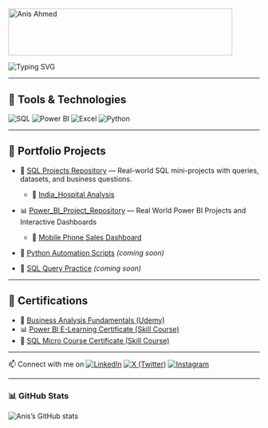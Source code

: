# <div align="center">
  <a href="https://cooltext.com">
    <img src="https://images.cooltext.com/5736913.gif" width="449" height="94" alt="Anis Ahmed" />
  </a>
</div>

![Typing SVG](https://readme-typing-svg.demolab.com/?lines=Business+Analyst&center=true&width=500&height=50)



---

## 🔧 Tools & Technologies
![SQL](https://img.shields.io/badge/-SQL-4479A1?style=flat&logo=postgresql&logoColor=white)
![Power BI](https://img.shields.io/badge/-Power%20BI-F2C811?style=flat&logo=powerbi&logoColor=black)
![Excel](https://img.shields.io/badge/-Excel-217346?style=flat&logo=microsoft-excel&logoColor=white)
![Python](https://img.shields.io/badge/-Python-3776AB?style=flat&logo=python&logoColor=white)

---

## 💼 Portfolio Projects

- 🧮 [SQL Projects Repository](https://github.com/anisahmed01/SQL_Projects) — Real-world SQL mini-projects with queries, datasets, and business questions.
  - 🏥 [India_Hospital Analysis](https://github.com/anisahmed01/SQL_Projects/tree/main/India_Hospital_Insights)

- 📊 [Power_BI_Project_Repository](https://github.com/anisahmed01/Power_BI_Projects) — Real World Power BI Projects and Interactive Dashboards
  -   📱 [Mobile Phone Sales Dashboard](https://github.com/anisahmed01/Power_BI_Projects/tree/main/Mobile_Phone_Sales_Dashboard)

- 🐍 [Python Automation Scripts](#) *(coming soon)*
- 🧮 [SQL Query Practice](#) *(coming soon)*

---

## 📜 Certifications


- 🧩 [Business Analysis Fundamentals (Udemy)](https://shorturl.at/MNb93)
- 📊 [Power BI E-Learning Certificate (Skill Course)](https://drive.google.com/file/d/14eoQpTCLFLRZtkcjij5sld508cjvviP9/view?usp=sharing)
- 🧠 [SQL Micro Course Certificate (Skill Course)](https://drive.google.com/file/d/1q19SCtWi-yPQjgexWWn2R_81DrHifx5n/view?usp=sharing)

---
📫 Connect with me on 
[![LinkedIn](https://img.shields.io/badge/-LinkedIn-0077B5?style=flat&logo=linkedin&logoColor=white)](https://www.linkedin.com/in/webanis/)
[![X (Twitter)](https://img.shields.io/badge/X-1DA1F2?style=flat&logo=twitter&logoColor=white)](https://x.com/anis_z7)
[![Instagram](https://img.shields.io/badge/Instagram-E4405F?style=flat&logo=instagram&logoColor=white)](https://instagram.com/aneesonly_)

---
### 📊 GitHub Stats

![Anis’s GitHub stats](https://github-readme-stats.vercel.app/api?username=anisahmed01&show_icons=true&theme=default)


